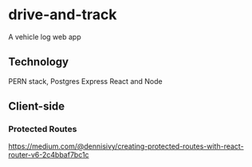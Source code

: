 # drive-and-track

A vehicle log web app

## Technology

PERN stack, Postgres Express React and Node

## Client-side

### Protected Routes

https://medium.com/@dennisivy/creating-protected-routes-with-react-router-v6-2c4bbaf7bc1c

